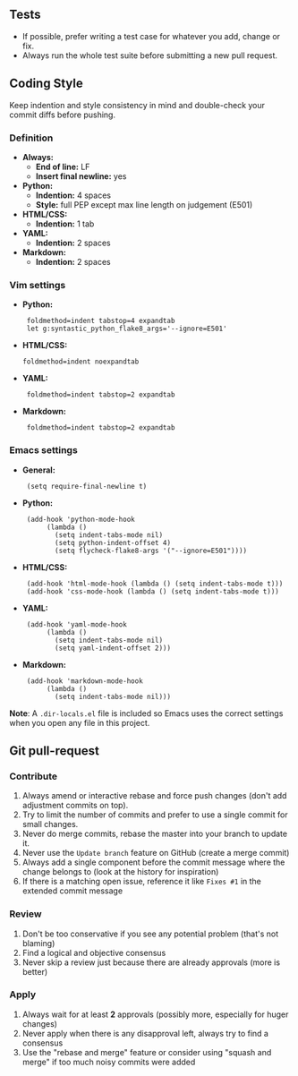 ## Tests

- If possible, prefer writing a test case for whatever you add, change or fix.
- Always run the whole test suite before submitting a new pull request.


## Coding Style

Keep indention and style consistency in mind and double-check your commit diffs before pushing.

### Definition
  * **Always:**
    * **End of line:** LF
    * **Insert final newline:** yes
  * **Python:**
    * **Indention:** 4 spaces
    * **Style:** full PEP except max line length on judgement (E501)
  * **HTML/CSS:**
     * **Indention:** 1 tab
  * **YAML:**
    * **Indention:** 2 spaces
  * **Markdown:**
    * **Indention:** 2 spaces


### Vim settings
  * **Python:**
    ```
     foldmethod=indent tabstop=4 expandtab
     let g:syntastic_python_flake8_args='--ignore=E501'
    ```
  * **HTML/CSS:**
    ```
    foldmethod=indent noexpandtab
    ```
  * **YAML:**
    ```
     foldmethod=indent tabstop=2 expandtab
    ```
  * **Markdown:**
    ```
     foldmethod=indent tabstop=2 expandtab
    ```

### Emacs settings
  * **General:**
    ```
     (setq require-final-newline t)
    ```
  * **Python:**
    ```
     (add-hook 'python-mode-hook
          (lambda ()
            (setq indent-tabs-mode nil)
            (setq python-indent-offset 4)
            (setq flycheck-flake8-args '("--ignore=E501"))))
    ```
  * **HTML/CSS:**
    ```
     (add-hook 'html-mode-hook (lambda () (setq indent-tabs-mode t)))
     (add-hook 'css-mode-hook (lambda () (setq indent-tabs-mode t)))
    ```
  * **YAML:**
    ```
     (add-hook 'yaml-mode-hook
          (lambda ()
            (setq indent-tabs-mode nil)
            (setq yaml-indent-offset 2)))
    ```
  * **Markdown:**
    ```
     (add-hook 'markdown-mode-hook
          (lambda ()
            (setq indent-tabs-mode nil)))
    ```

**Note**: A `.dir-locals.el` file is included so Emacs uses the correct settings when you open any file in this project.

## Git pull-request

### Contribute

1. Always amend or interactive rebase and force push changes (don't add adjustment commits on top).
2. Try to limit the number of commits and prefer to use a single commit for small changes.
3. Never do merge commits, rebase the master into your branch to update it.
4. Never use the `Update branch` feature on GitHub (create a merge commit)
5. Always add a single component before the commit message where the change belongs to (look at the history for inspiration)
6. If there is a matching open issue, reference it like `Fixes #1` in the extended commit message

### Review

1. Don't be too conservative if you see any potential problem (that's not blaming)
2. Find a logical and objective consensus
3. Never skip a review just because there are already approvals (more is better)

### Apply

1. Always wait for at least **2** approvals (possibly more, especially for huger changes)
2. Never apply when there is any disapproval left, always try to find a consensus
3. Use the "rebase and merge" feature or consider using "squash and merge" if too much noisy commits were added
